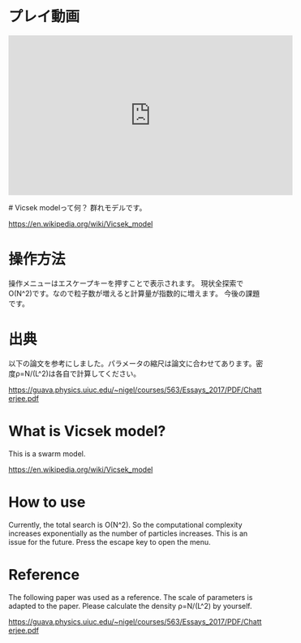 # プレイ動画

<p align = "center">
<iframe width="560" height="315" src="https://www.youtube.com/embed/lqLqJnP4768" title="YouTube video player" frameborder="0" allow="accelerometer; autoplay; clipboard-write; encrypted-media; gyroscope; picture-in-picture" allowfullscreen></iframe>
</p>
# Vicsek modelって何？
群れモデルです。

https://en.wikipedia.org/wiki/Vicsek_model

# 操作方法
操作メニューはエスケープキーを押すことで表示されます。
現状全探索でO(N^2)です。なので粒子数が増えると計算量が指数的に増えます。
今後の課題です。

# 出典
以下の論文を参考にしました。パラメータの縮尺は論文に合わせてあります。密度ρ=N/(L^2)は各自で計算してください。

https://guava.physics.uiuc.edu/~nigel/courses/563/Essays_2017/PDF/Chatterjee.pdf

# What is Vicsek model?
This is a swarm model.

https://en.wikipedia.org/wiki/Vicsek_model

# How to use
Currently, the total search is O(N^2). So the computational complexity increases exponentially as the number of particles increases.
This is an issue for the future.
Press the escape key to open the menu.

# Reference
The following paper was used as a reference. The scale of parameters is adapted to the paper. Please calculate the density ρ=N/(L^2) by yourself.

https://guava.physics.uiuc.edu/~nigel/courses/563/Essays_2017/PDF/Chatterjee.pdf



